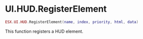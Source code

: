 # UI.HUD.RegisterElement

```lua
ESX.UI.HUD.RegisterElement(name, index, priority, html, data)
```

This function registers a HUD element.
